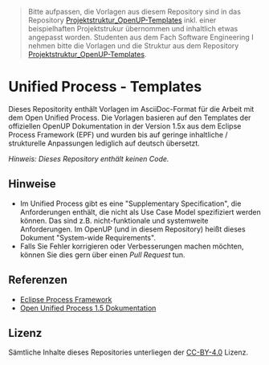 > Bitte aufpassen, die Vorlagen aus diesem Repository sind in das Repository [Projektstruktur_OpenUP-Templates](https://github.com/htwdd-se/Projektstruktur_OpenUP-Templates) inkl. einer beispielhaften Projektstrukur übernommen und inhaltlich etwas angepasst worden. Studenten aus dem Fach Software Engineering I nehmen bitte die Vorlagen und die Struktur aus dem Repository [Projektstruktur_OpenUP-Templates](https://github.com/htwdd-se/Projektstruktur_OpenUP-Templates).

# Unified Process - Templates
Dieses Repositority enthält Vorlagen im AsciiDoc-Format für die Arbeit mit dem Open Unified Process. Die Vorlagen basieren auf den Templates der offiziellen OpenUP Dokumentation in der Version 1.5x aus dem Eclipse Process Framework (EPF) und wurden bis auf geringe inhaltliche / strukturelle Anpassungen lediglich auf deutsch übersetzt.

_Hinweis: Dieses Repository enthält keinen Code._

## Hinweise
* Im Unified Process gibt es eine "Supplementary Specification", die Anforderungen enthält, die nicht als Use Case Model spezifiziert werden können. Das sind z.B. nicht-funktionale und systemweite Anforderungen. Im OpenUP (und in diesem Repository) heißt dieses Dokument "System-wide Requirements".
* Falls Sie Fehler korrigieren oder Verbesserungen machen möchten, können Sie dies gern über einen _Pull Request_ tun.

## Referenzen
* [Eclipse Process Framework](https://www.eclipse.org/epf/downloads/configurations/pubconfig_downloads.php)
* [Open Unified Process 1.5 Dokumentation](https://www2.htw-dresden.de/~anke/openup/index.htm)

## Lizenz
Sämtliche Inhalte dieses Repositories unterliegen der [CC-BY-4.0](https://choosealicense.com/licenses/cc-by-4.0/) Lizenz.
